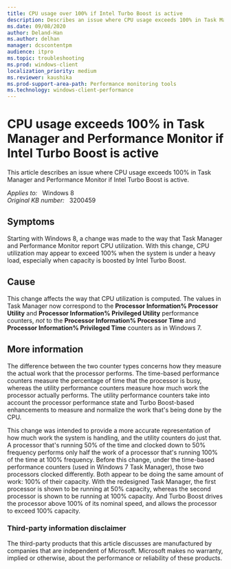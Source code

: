 ```yaml
---
title: CPU usage over 100% if Intel Turbo Boost is active
description: Describes an issue where CPU usage exceeds 100% in Task Manager and Performance Monitor if Intel Turbo Boost is active.
ms.date: 09/08/2020
author: Deland-Han
ms.author: delhan
manager: dcscontentpm
audience: itpro
ms.topic: troubleshooting
ms.prod: windows-client
localization_priority: medium
ms.reviewer: kaushika
ms.prod-support-area-path: Performance monitoring tools
ms.technology: windows-client-performance
---
```

# CPU usage exceeds 100% in Task Manager and Performance Monitor if Intel Turbo Boost is active

This article describes an issue where CPU usage exceeds 100% in Task Manager and Performance Monitor if Intel Turbo Boost is active.

_Applies to:_ &nbsp; Windows 8  
_Original KB number:_ &nbsp; 3200459

## Symptoms  

Starting with Windows 8, a change was made to the way that Task Manager and Performance Monitor report CPU utilization. With this change, CPU utilization may appear to exceed 100% when the system is under a heavy load, especially when capacity is boosted by Intel Turbo Boost.

## Cause

This change affects the way that CPU utilization is computed. The values in Task Manager now correspond to the **Processor Information\% Processor Utility** and **Processor Information\% Privileged Utility** performance counters, *not* to the **Processor Information\% Processor Time** and **Processor Information\% Privileged Time** counters as in Windows 7.

## More information

The difference between the two counter types concerns how they measure the actual work that the processor performs. The time-based performance counters measure the percentage of time that the processor is busy, whereas the utility performance counters measure how much work the processor actually performs. The utility performance counters take into account the processor performance state and Turbo Boost-based enhancements to measure and normalize the work that's being done by the CPU.

This change was intended to provide a more accurate representation of how much work the system is handling, and the utility counters do just that. A processor that's running 50% of the time and clocked down to 50% frequency performs only half the work of a processor that's running 100% of the time at 100% frequency. Before this change, under the time-based performance counters (used in Windows 7 Task Manager), those two processors clocked differently. Both appear to be doing the same amount of work: 100% of their capacity. With the redesigned Task Manager, the first processor is shown to be running at 50% capacity, whereas the second processor is shown to be running at 100% capacity. And Turbo Boost drives the processor above 100% of its nominal speed, and allows the processor to exceed 100% capacity.  

### Third-party information disclaimer

The third-party products that this article discusses are manufactured by companies that are independent of Microsoft. Microsoft makes no warranty, implied or otherwise, about the performance or reliability of these products.
